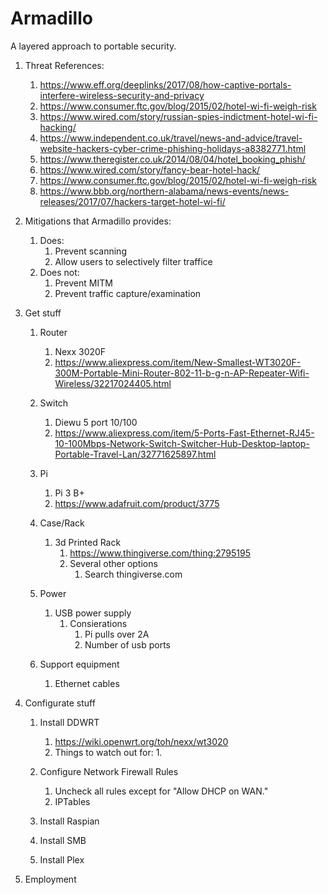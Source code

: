 # Armadillo
A layered approach to portable security.

1. Threat References:
    1. https://www.eff.org/deeplinks/2017/08/how-captive-portals-interfere-wireless-security-and-privacy
    1. https://www.consumer.ftc.gov/blog/2015/02/hotel-wi-fi-weigh-risk
    1. https://www.wired.com/story/russian-spies-indictment-hotel-wi-fi-hacking/ 
    1. https://www.independent.co.uk/travel/news-and-advice/travel-website-hackers-cyber-crime-phishing-holidays-a8382771.html 
    1. https://www.theregister.co.uk/2014/08/04/hotel_booking_phish/ 
    1. https://www.wired.com/story/fancy-bear-hotel-hack/
    1. https://www.consumer.ftc.gov/blog/2015/02/hotel-wi-fi-weigh-risk
    1. https://www.bbb.org/northern-alabama/news-events/news-releases/2017/07/hackers-target-hotel-wi-fi/

1. Mitigations that Armadillo provides:
    1. Does:
        1. Prevent scanning
        1. Allow users to selectively filter traffice
    1. Does not:
        1. Prevent MITM
        1. Prevent traffic capture/examination
1. Get stuff
    1. Router
        1. Nexx 3020F
        1. https://www.aliexpress.com/item/New-Smallest-WT3020F-300M-Portable-Mini-Router-802-11-b-g-n-AP-Repeater-Wifi-Wireless/32217024405.html
    1. Switch
        1. Diewu 5 port 10/100
        1. https://www.aliexpress.com/item/5-Ports-Fast-Ethernet-RJ45-10-100Mbps-Network-Switch-Switcher-Hub-Desktop-laptop-Portable-Travel-Lan/32771625897.html
    1. Pi
        1. Pi 3 B+
        1. https://www.adafruit.com/product/3775
    1. Case/Rack
        1. 3d Printed Rack
            1. https://www.thingiverse.com/thing:2795195 
            1. Several other options
                1. Search thingiverse.com
    1. Power
        1. USB power supply
            1. Consierations
                1. Pi pulls over 2A
                1. Number of usb ports
                
    1. Support equipment
        1. Ethernet cables
                
1. Configurate stuff
    1. Install DDWRT
        1. https://wiki.openwrt.org/toh/nexx/wt3020
        1. Things to watch out for:
            1. 
            
    1. Configure Network Firewall Rules
        1. Uncheck all rules except for "Allow DHCP on WAN."
        1. IPTables
        
    1. Install Raspian
    1. Install SMB
    1. Install Plex
1. Employment
